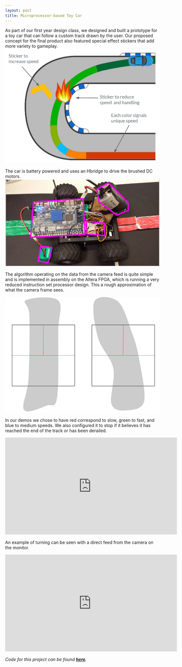 ```yaml
---
layout: post
title: Microprocessor-based Toy Car
---
```



As part of our first year design class, we designed and built a prototype for a toy car that can follow a custom track drawn by the user.
Our proposed concept for the final product also featured special effect stickers that add more variety to gameplay.
![alt text](/assets/projects/concept.JPG)

The car is battery powered and uses an Hbridge to drive the brushed DC motors. 
![alt text](/assets/projects/prototype.JPG)

The algorithm operating on the data from the camera feed is quite simple and is implemented in assembly on the Altera FPGA, which is running a very reduced instruction set processor design. This a rough approximation of what the camera frame sees.


![alt text](/assets/projects/algorithm.JPG)

In our demos we chose to have red correspond to slow, green to fast, and blue to medium speeds. We also configured it to stop if it believes it has reached the end of the track or has been derailed.
<iframe width="560" height="315" src="https://www.youtube-nocookie.com/embed/RQ4VBuRE170?rel=0" frameborder="0" allow="autoplay; encrypted-media" allowfullscreen></iframe>


An example of turning can be seen with a direct feed from the camera on the monitor.
<iframe width="560" height="315" src="https://www.youtube-nocookie.com/embed/VtB82PojCvQ?rel=0" frameborder="0" allow="autoplay; encrypted-media" allowfullscreen></iframe>


*Code for this project can be found **[here](https://github.com/sshafeez/engr100)**.*
